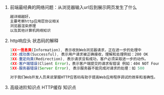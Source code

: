 1. 前端最经典的网络问题：从浏览器输入url后到展示网页发生了什么
   ```js
   越详细越好，
   主要考察http应用层协议相关
   浏览器渲染原理
   以及其他计算机网络知识
   ```
2. http响应头 状态码的解释

   ```js
   1XX－信息类(Information), 表示收到Web浏览器请求，正在进一步的处理中
   2XX-成功类(Successful), 表示用户请求被正确接收，理解和处理例如：200 OK
   3XX-重定向类(Redirection), 表示请求没有成功，客户必须采取进一步的动作。
   4XX-客户端错误(Client Error)，表示客户端提交的请求有错误 例如：404 NOT Found，意味着请求中所引用的文档不存在。
   5XX-服务器错误(Server Error), 表示服务器不能完成对请求的处理：如 500

   对于我们Web开发人员来说掌握HTTP应答码有助于提高Web应用程序调试的效率和准确性。
   ```

3. 高级进阶知识点 HTTP缓存 知识点



